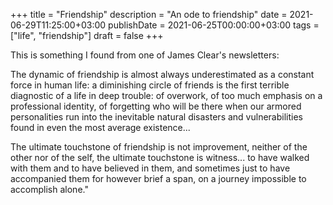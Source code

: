 +++
title = "Friendship"
description = "An ode to friendship"
date = 2021-06-29T11:25:00+03:00
publishDate = 2021-06-25T00:00:00+03:00
tags = ["life", "friendship"]
draft = false
+++

This is something I found from one of James Clear's newsletters:

The dynamic of friendship is almost always underestimated as a
constant force in human life: a diminishing circle of friends is the
first terrible diagnostic of a life in deep trouble: of overwork, of
too much emphasis on a professional identity, of forgetting who will
be there when our armored personalities run into the inevitable
natural disasters and vulnerabilities found in even the most average
existence...

The ultimate touchstone of friendship is not improvement, neither of
the other nor of the self, the ultimate touchstone is witness... to
have walked with them and to have believed in them, and sometimes just
to have accompanied them for however brief a span, on a journey
impossible to accomplish alone."
